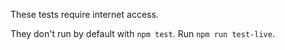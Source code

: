 These tests require internet access.

They don't run by default with `npm test`. Run `npm run test-live`.
